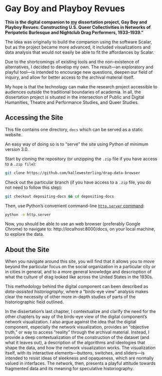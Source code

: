 # Gay Boy and Playboy Revues

**This is the digital companion to [my](https://www.westerling.nu) dissertation project, Gay Boy and Playboy Revues: Constructing U.S. Queer Collectivities in Networks of Peripatetic Burlesque and Nightclub Drag Performers, 1933–1939.”**

The idea was originally to build the companion using the software Scalar, but as the project became more advanced, it included visualizations and data analysis that would not easily be able to fit the affordances by Scalar.

Due to the shortcomings of existing tools and the non-existence of alternatives, I decided to develop my own. The result—an exploratory and playful tool—is intended to encourage new questions, deepen our field of inquiry, and allow for better access to the archival material itself.

My hope is that the technology can make the research project accessible to audiences outside the traditional boundaries of academia. In all, the dissertation project is situated in the intersection of Public and Digital Humanities, Theatre and Performance Studies, and Queer Studies.

## Accessing the Site

This file contains one directory, `docs` which can be served as a static website.

An easy way of doing so is to “serve” the site using Python of minimum version 3.0.

Start by cloning the repository (or unzipping the `.zip` file if you have access to a `.zip file`):

```sh
git clone https://github.com/kallewesterling/drag-data-browser
```

Check out the particular branch (if you have access to a `.zip` file, you do not need to follow this step):

```sh
git checkout depositing-docs && cd depositing-docs
```

Then, use Python’s convenient command-line [`http.server` command](https://docs.python.org/3/library/http.server.html):

```sh
python -m http.server
```

Now, you should be able to use an web browser (preferably Google Chrome) to navigate to: http://localhost:8000/docs, on your local machine, to explore the data.

## About the Site

When you navigate around this site, you will find that it allows you to move beyond the particular focus on the social organization in a particular city or in cities in general, and to a more general knowledge and descrioption of what the culture of drag looked like across the United States in the 1930s.

This methodology behind the digital component can been described as _data-assisted historiography_, where a “birds-eye view” analysis makes clear the necessity of other more in-depth studies of parts of the historiographic field outlined.

In the dissertation’s last chapter, I contextualize and clarify the need for the other chapters by way of the birds-eye view of the digital component’s network visualization. I also argue against the idea that the digital component, especially the network visualization, provides an “objective truth,” or way to access “reality” through the archival material. Instead, I provide a deep contextualization of the construction of the dataset (and what it leaves out), a description of the algorithms and ideologies that shape the data, and how the network visualization works. The visualization itself, with its interactive elements—buttons, switches, and sliders—is intended to resist ideas of sleekness and opaqueness, which are normally valued in interfaces. The network, then, presents a playful attitude towards fragmented data and its meaning for speculative historiography.
